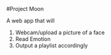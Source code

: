 #Project Moon 
 
A web app that will
1) Webcam/upload a picture of a face
2) Read Emotion
3) Output a playlist accordingly


